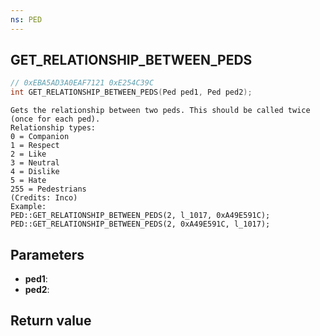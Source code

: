 ```yaml
---
ns: PED
---
```

## GET_RELATIONSHIP_BETWEEN_PEDS

```c
// 0xEBA5AD3A0EAF7121 0xE254C39C
int GET_RELATIONSHIP_BETWEEN_PEDS(Ped ped1, Ped ped2);
```

```
Gets the relationship between two peds. This should be called twice (once for each ped).  
Relationship types:  
0 = Companion  
1 = Respect  
2 = Like  
3 = Neutral  
4 = Dislike  
5 = Hate  
255 = Pedestrians  
(Credits: Inco)  
Example:  
PED::GET_RELATIONSHIP_BETWEEN_PEDS(2, l_1017, 0xA49E591C);  
PED::GET_RELATIONSHIP_BETWEEN_PEDS(2, 0xA49E591C, l_1017);  
```

## Parameters
* **ped1**: 
* **ped2**: 

## Return value
